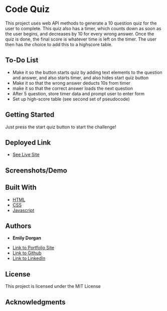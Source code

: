 # Code Quiz

This project uses web API methods to generate a 10 question quiz for the user to complete. This quiz also has a timer, which counts down as soon as the user begins,
and decreases by 10 for every wrong answer. Once the quiz is done, the final score is whatever time is left on the timer. The user then has the choice to add this to a highscore table.

## To-Do List

* Make it so the button starts quiz by adding text elements to the question and answer, and also starts timer, and also hides start quiz button
* Make it so that the wrong answer deducts 10s from timer
* make it so that the correct answer loads the next question
* After 5 question, store timer data and prompt user to enter form
* Set up high-score table (see second set of pseudocode)


## Getting Started

Just press the start quiz button to start the challenge!

## Deployed Link

* [See Live Site](https://emdorgan.github.io/code-quiz/)

## Screenshots/Demo


## Built With

* [HTML](https://developer.mozilla.org/en-US/docs/Web/HTML)
* [CSS](https://developer.mozilla.org/en-US/docs/Web/CSS)
* [Javascript](https://developer.mozilla.org/en-US/docs/Web/JavaScript)


## Authors

* **Emily Dorgan** 

- [Link to Portfolio Site](https://emdorgan.github.io/portfolio/)
- [Link to Github](https://github.com/emdorgan)
- [Link to LinkedIn](https://www.linkedin.com/in/emily-dorgan/)

## License

This project is licensed under the MIT License 

## Acknowledgments